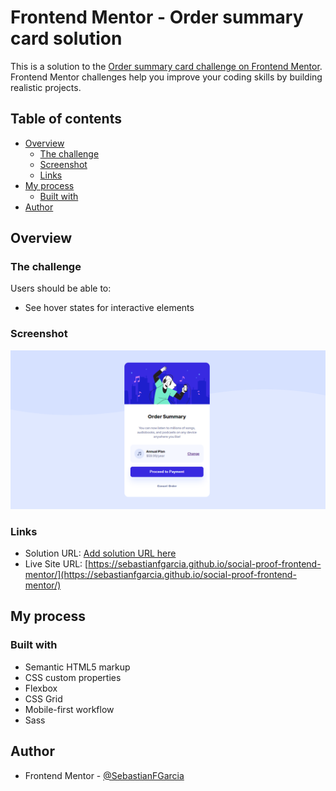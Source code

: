 # Frontend Mentor - Order summary card solution

This is a solution to the [Order summary card challenge on Frontend Mentor](https://www.frontendmentor.io/challenges/order-summary-component-QlPmajDUj). Frontend Mentor challenges help you improve your coding skills by building realistic projects. 

## Table of contents

- [Overview](#overview)
  - [The challenge](#the-challenge)
  - [Screenshot](#screenshot)
  - [Links](#links)
- [My process](#my-process)
  - [Built with](#built-with)
- [Author](#author)

## Overview

### The challenge

Users should be able to:

- See hover states for interactive elements
### Screenshot

![](./images/Screenshot.PNG)

### Links

- Solution URL: [Add solution URL here](https://your-solution-url.com)
- Live Site URL: [https://sebastianfgarcia.github.io/social-proof-frontend-mentor/](https://sebastianfgarcia.github.io/social-proof-frontend-mentor/)

## My process

### Built with

- Semantic HTML5 markup
- CSS custom properties
- Flexbox
- CSS Grid
- Mobile-first workflow
- Sass
## Author
- Frontend Mentor - [@SebastianFGarcia](https://www.frontendmentor.io/profile/SebastianFGarcia)

